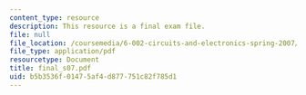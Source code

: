 ```yaml
---
content_type: resource
description: This resource is a final exam file.
file: null
file_location: /coursemedia/6-002-circuits-and-electronics-spring-2007/b5b3536f01475af4d877751c82f785d1_final_s07.pdf
file_type: application/pdf
resourcetype: Document
title: final_s07.pdf
uid: b5b3536f-0147-5af4-d877-751c82f785d1
---
```

